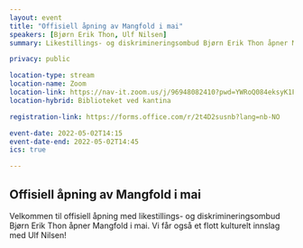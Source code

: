 ```yaml
---
layout: event
title: "Offisiell åpning av Mangfold i mai"
speakers: [Bjørn Erik Thon, Ulf Nilsen]
summary: Likestillings- og diskrimineringsombud Bjørn Erik Thon åpner Mangfold i mai.

privacy: public

location-type: stream
location-name: Zoom
location-link: https://nav-it.zoom.us/j/96948082410?pwd=YWRoQ084eksyK1FKOFNkdVl0QlE2UT09
location-hybrid: Biblioteket ved kantina

registration-link: https://forms.office.com/r/2t4D2susnb?lang=nb-NO

event-date: 2022-05-02T14:15
event-date-end: 2022-05-02T14:45
ics: true

---
```

## Offisiell åpning av Mangfold i mai

Velkommen til offisiell åpning med likestillings- og diskrimineringsombud Bjørn Erik Thon åpner Mangfold i mai. Vi får også et flott kulturelt innslag med Ulf Nilsen!
